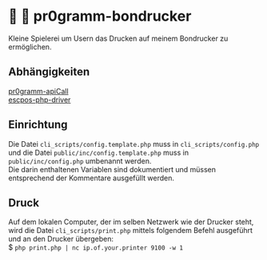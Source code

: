 # :incoming_envelope: :page_with_curl: pr0gramm-bondrucker
Kleine Spielerei um Usern das Drucken auf meinem Bondrucker zu ermöglichen.

## Abhängigkeiten
[pr0gramm-apiCall](https://github.com/RundesBalli/pr0gramm-apiCall)  
[escpos-php-driver](https://github.com/RundesBalli/escpos-php-driver)

## Einrichtung
Die Datei `cli_scripts/config.template.php` muss in `cli_scripts/config.php` und die Datei `public/inc/config.template.php` muss in `public/inc/config.php` umbenannt werden.  
Die darin enthaltenen Variablen sind dokumentiert und müssen entsprechend der Kommentare ausgefüllt werden.

## Druck
Auf dem lokalen Computer, der im selben Netzwerk wie der Drucker steht, wird die Datei `cli_scripts/print.php` mittels folgendem Befehl ausgeführt und an den Drucker übergeben:  
$ `php print.php | nc ip.of.your.printer 9100 -w 1`

